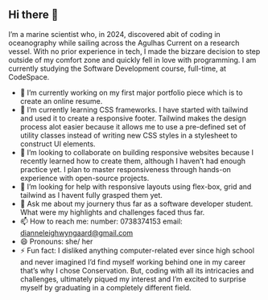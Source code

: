 ## Hi there 👋

I’m a marine scientist who, in 2024, discovered abit of coding in oceanography while sailing across the Agulhas Current on a research vessel. With no prior experience in tech, I made the bizzare decision to step outside of my comfort zone and quickly fell in love with programming. I am currently studying the Software Development course, full-time, at CodeSpace.

- 🔭 I’m currently working on my first major portfolio piece which is to create an online resume. 
- 🌱 I’m currently learning CSS frameworks. I have started with tailwind and used it to create a responsive footer. Tailwind makes the design process alot easier because it allows me to use a pre-defined set of utility classes instead of writing new CSS styles in a stylesheet to construct UI elements.
- 👯 I’m looking to collaborate on building responsive websites because I recently learned how to create them, although I haven’t had enough practice yet. I plan to master responsiveness through hands-on experience with open-source projects.
- 🤔 I’m looking for help with responsive layouts using flex-box, grid and tailwind as I havent fully grasped them yet.
- 💬 Ask me about my journery thus far as a software developer student. What were my highlights and challenges faced thus far.
- 📫 How to reach me: number: 0738374153 email: dianneleighwyngaard@gmail.com
- 😄 Pronouns: she/ her
- ⚡ Fun fact: I disliked anything computer-related ever since high school and never imagined I’d find myself working behind one in my career that’s why I chose Conservation. But, coding with all its intricacies and challenges, ultimately piqued my interest and I’m excited to surprise myself by graduating in a completely different field.


